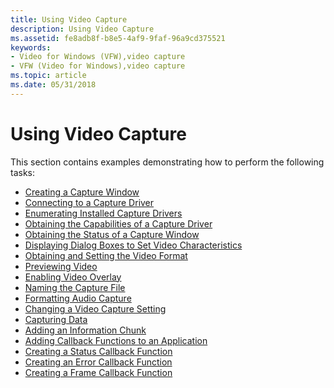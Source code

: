 ```yaml
---
title: Using Video Capture
description: Using Video Capture
ms.assetid: fe8adb8f-b8e5-4af9-9faf-96a9cd375521
keywords:
- Video for Windows (VFW),video capture
- VFW (Video for Windows),video capture
ms.topic: article
ms.date: 05/31/2018
---
```


# Using Video Capture

This section contains examples demonstrating how to perform the following tasks:

-   [Creating a Capture Window](creating-a-capture-window.md)
-   [Connecting to a Capture Driver](connecting-to-a-capture-driver.md)
-   [Enumerating Installed Capture Drivers](enumerating-installed-capture-drivers.md)
-   [Obtaining the Capabilities of a Capture Driver](obtaining-the-capabilities-of-a-capture-driver.md)
-   [Obtaining the Status of a Capture Window](obtaining-the-status-of-a-capture-window.md)
-   [Displaying Dialog Boxes to Set Video Characteristics](displaying-dialog-boxes-to-set-video-characteristics.md)
-   [Obtaining and Setting the Video Format](obtaining-and-setting-the-video-format.md)
-   [Previewing Video](previewing-video.md)
-   [Enabling Video Overlay](enabling-video-overlay.md)
-   [Naming the Capture File](naming-the-capture-file.md)
-   [Formatting Audio Capture](formatting-audio-capture.md)
-   [Changing a Video Capture Setting](changing-a-video-capture-setting.md)
-   [Capturing Data](capturing-data.md)
-   [Adding an Information Chunk](adding-an-information-chunk.md)
-   [Adding Callback Functions to an Application](adding-callback-functions-to-an-application.md)
-   [Creating a Status Callback Function](creating-a-status-callback-function.md)
-   [Creating an Error Callback Function](creating-an-error-callback-function.md)
-   [Creating a Frame Callback Function](creating-a-frame-callback-function.md)

 

 




